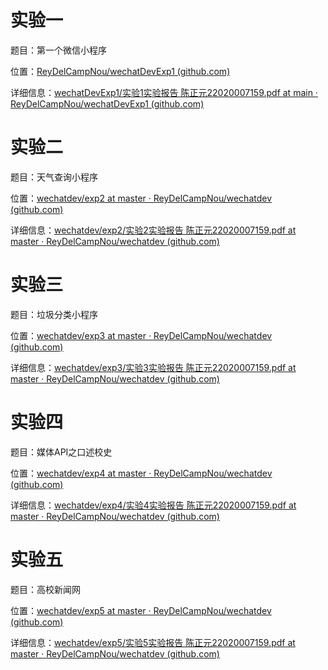 # 实验一

题目：第一个微信小程序

位置：[ReyDelCampNou/wechatDevExp1 (github.com)](https://github.com/ReyDelCampNou/wechatDevExp1)

详细信息：[wechatDevExp1/实验1实验报告 陈正元22020007159.pdf at main · ReyDelCampNou/wechatDevExp1 (github.com)](https://github.com/ReyDelCampNou/wechatDevExp1/blob/main/%E5%AE%9E%E9%AA%8C1%E5%AE%9E%E9%AA%8C%E6%8A%A5%E5%91%8A%20%E9%99%88%E6%AD%A3%E5%85%8322020007159.pdf)

# 实验二

题目：天气查询小程序

位置：[wechatdev/exp2 at master · ReyDelCampNou/wechatdev (github.com)](https://github.com/ReyDelCampNou/wechatdev/tree/master/exp2)

详细信息：[wechatdev/exp2/实验2实验报告 陈正元22020007159.pdf at master · ReyDelCampNou/wechatdev (github.com)](https://github.com/ReyDelCampNou/wechatdev/blob/master/exp2/%E5%AE%9E%E9%AA%8C2%E5%AE%9E%E9%AA%8C%E6%8A%A5%E5%91%8A%20%E9%99%88%E6%AD%A3%E5%85%8322020007159.pdf)

# 实验三

题目：垃圾分类小程序

位置：[wechatdev/exp3 at master · ReyDelCampNou/wechatdev (github.com)](https://github.com/ReyDelCampNou/wechatdev/tree/master/exp3)

详细信息：[wechatdev/exp3/实验3实验报告 陈正元22020007159.pdf at master · ReyDelCampNou/wechatdev (github.com)](https://github.com/ReyDelCampNou/wechatdev/blob/master/exp3/%E5%AE%9E%E9%AA%8C3%E5%AE%9E%E9%AA%8C%E6%8A%A5%E5%91%8A%20%E9%99%88%E6%AD%A3%E5%85%8322020007159.pdf)

# 实验四

题目：媒体API之口述校史

位置：[wechatdev/exp4 at master · ReyDelCampNou/wechatdev (github.com)](https://github.com/ReyDelCampNou/wechatdev/tree/master/exp4)

详细信息：[wechatdev/exp4/实验4实验报告 陈正元22020007159.pdf at master · ReyDelCampNou/wechatdev (github.com)](https://github.com/ReyDelCampNou/wechatdev/blob/master/exp4/%E5%AE%9E%E9%AA%8C4%E5%AE%9E%E9%AA%8C%E6%8A%A5%E5%91%8A%20%E9%99%88%E6%AD%A3%E5%85%8322020007159.pdf)

# 实验五

题目：高校新闻网

位置：[wechatdev/exp5 at master · ReyDelCampNou/wechatdev (github.com)](https://github.com/ReyDelCampNou/wechatdev/tree/master/exp5)

详细信息：[wechatdev/exp5/实验5实验报告 陈正元22020007159.pdf at master · ReyDelCampNou/wechatdev (github.com)](https://github.com/ReyDelCampNou/wechatdev/blob/master/exp5/%E5%AE%9E%E9%AA%8C5%E5%AE%9E%E9%AA%8C%E6%8A%A5%E5%91%8A%20%E9%99%88%E6%AD%A3%E5%85%8322020007159.pdf)
